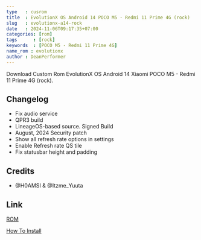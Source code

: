 ```yaml
---
type   : cusrom
title  : EvolutionX OS Android 14 POCO M5 - Redmi 11 Prime 4G (rock)
slug   : evolutionx-a14-rock
date   : 2024-11-06T09:17:35+07:00
categories: [rom]
tags      : [rock]
keywords  : [POCO M5 - Redmi 11 Prime 4G]
name_rom : evolutionx
author : DeanPerformer
---
```


Download Custom Rom EvolutionX OS Android 14 Xiaomi POCO M5 - Redmi 11 Prime 4G (rock).


## Changelog
- Fix audio service
- QPR3 build
- LineageOS-based source. Signed Build
- August, 2024 Security patch
- Show all refresh rate options in settings
- Enable Refresh rate QS tile
- Fix statusbar height and padding 

## Credits
- @H0AMSI & @Itzme_Yuuta


## Link
[ROM](https://t.me/Pertamax77/14973)

[How To Install](https://telegra.ph/Installation-Guide-03-18)

